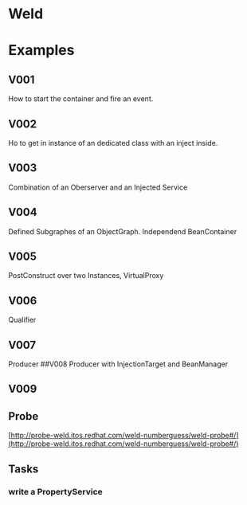 # Weld


# Examples
## V001
How to start the container and fire an event.
## V002
Ho to get in instance of an dedicated class with an inject inside.
## V003
Combination of an Oberserver and an Injected Service
## V004
Defined Subgraphes of an ObjectGraph. Independend BeanContainer
## V005 
PostConstruct over two Instances, VirtualProxy
## V006 
Qualifier 
## V007
Producer
##V008
Producer with InjectionTarget and BeanManager
## V009




## Probe
[http://probe-weld.itos.redhat.com/weld-numberguess/weld-probe#/](http://probe-weld.itos.redhat.com/weld-numberguess/weld-probe#/)

## Tasks



### write a PropertyService